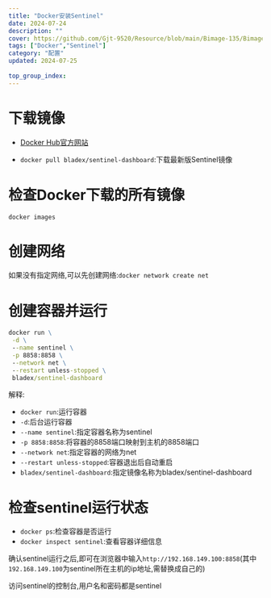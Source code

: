 ```yaml
---
title: "Docker安装Sentinel"
date: 2024-07-24
description: ""
cover: https://github.com/Gjt-9520/Resource/blob/main/Bimage-135/Bimage79.jpg?raw=true
tags: ["Docker","Sentinel"]
category: "配置"
updated: 2024-07-25
  
top_group_index: 
---
```


# 下载镜像

- [Docker Hub官方网站](https://hub.docker.com/)

- `docker pull bladex/sentinel-dashboard`:下载最新版Sentinel镜像

# 检查Docker下载的所有镜像

`docker images`

# 创建网络

如果没有指定网络,可以先创建网络:`docker network create net`

# 创建容器并运行

```cmd
docker run \
 -d \
 --name sentinel \
 -p 8858:8858 \
 --network net \
 --restart unless-stopped \
 bladex/sentinel-dashboard
```

解释:
- `docker run`:运行容器
- `-d`:后台运行容器
- `--name sentinel`:指定容器名称为sentinel
- `-p 8858:8858`:将容器的8858端口映射到主机的8858端口
- `--network net`:指定容器的网络为net
- `--restart unless-stopped`:容器退出后自动重启
- `bladex/sentinel-dashboard`:指定镜像名称为bladex/sentinel-dashboard

# 检查sentinel运行状态

- `docker ps`:检查容器是否运行
- `docker inspect sentinel`:查看容器详细信息

确认sentinel运行之后,即可在浏览器中输入`http://192.168.149.100:8858`(其中`192.168.149.100`为sentinel所在主机的ip地址,需替换成自己的)

访问sentinel的控制台,用户名和密码都是sentinel